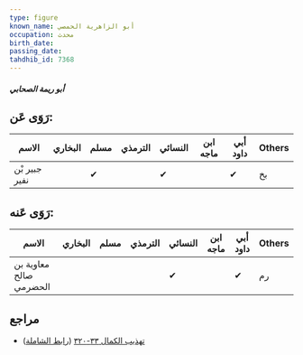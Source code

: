 ```yaml
---
type: figure
known_name: أبو الزاهرية الحمصي
occupation: محدث
birth_date:
passing_date:
tahdhib_id: 7368
---
```

##### أبو ريمة الصحابي

## رَوَى عَن:
| الاسم         | البخاري | مسلم | الترمذي | النسائي | ابن ماجه | أبي داود | Others |
| ------------- | ------- | ---- | ------- | ------- | -------- | -------- | ------ |
| جبير بْن نفير |         | ✔    |         | ✔       |          | ✔        | بخ     |
## رَوَى عَنه:
| الاسم                  | البخاري | مسلم | الترمذي | النسائي | ابن ماجه | أبي داود | Others |
| ---------------------- | ------- | ---- | ------- | ------- | -------- | -------- | ------ |
| معاوية بن صالح الحضرمي |         |      |         | ✔       |          | ✔        | رم     |
## مراجع
- [تهذيب الكمال ٣٣-٣٢٠](obsidian://open?vault=Tahdhib-al-Kamal&file=Figures/٧٣٦٨-أبو%20ريمة%20الصحابي) ([رابط الشاملة](https://shamela.ws/book/3722/17991))